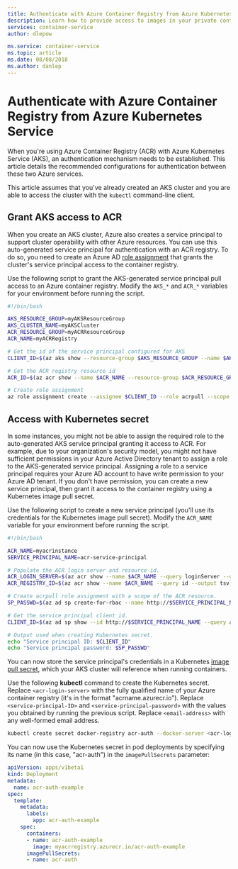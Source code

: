 ```yaml
---
title: Authenticate with Azure Container Registry from Azure Kubernetes Service
description: Learn how to provide access to images in your private container registry from Azure Kubernetes Service by using an Azure Active Directory service principal.
services: container-service
author: dlepow

ms.service: container-service
ms.topic: article
ms.date: 08/08/2018
ms.author: danlep
---
```


# Authenticate with Azure Container Registry from Azure Kubernetes Service

When you're using Azure Container Registry (ACR) with Azure Kubernetes Service (AKS), an authentication mechanism needs to be established. This article details the recommended configurations for authentication between these two Azure services.

This article assumes that you've already created an AKS cluster and you are able to access the cluster with the `kubectl` command-line client. 

## Grant AKS access to ACR

When you create an AKS cluster, Azure also creates a service principal to support cluster operability with other Azure resources. You can use this auto-generated service principal for authentication with an ACR registry. To do so, you need to create an Azure AD [role assignment](../role-based-access-control/overview.md#role-assignments) that grants the cluster's service principal access to the container registry.

Use the following script to grant the AKS-generated service principal pull access to an Azure container registry. Modify the `AKS_*` and `ACR_*` variables for your environment before running the script.

```bash
#!/bin/bash

AKS_RESOURCE_GROUP=myAKSResourceGroup
AKS_CLUSTER_NAME=myAKSCluster
ACR_RESOURCE_GROUP=myACRResourceGroup
ACR_NAME=myACRRegistry

# Get the id of the service principal configured for AKS
CLIENT_ID=$(az aks show --resource-group $AKS_RESOURCE_GROUP --name $AKS_CLUSTER_NAME --query "servicePrincipalProfile.clientId" --output tsv)

# Get the ACR registry resource id
ACR_ID=$(az acr show --name $ACR_NAME --resource-group $ACR_RESOURCE_GROUP --query "id" --output tsv)

# Create role assignment
az role assignment create --assignee $CLIENT_ID --role acrpull --scope $ACR_ID
```

## Access with Kubernetes secret

In some instances, you might not be able to assign the required role to the auto-generated AKS service principal granting it access to ACR. For example, due to your organization's security model, you might not have sufficient permissions in your Azure Active Directory tenant to assign a role to the AKS-generated service principal. Assigning a role to a service principal requires your Azure AD account to have write permission to your Azure AD tenant. If you don't have permission, you can create a new service principal, then grant it access to the container registry using a Kubernetes image pull secret.

Use the following script to create a new service principal (you'll use its credentials for the Kubernetes image pull secret). Modify the `ACR_NAME` variable for your environment before running the script.

```bash
#!/bin/bash

ACR_NAME=myacrinstance
SERVICE_PRINCIPAL_NAME=acr-service-principal

# Populate the ACR login server and resource id.
ACR_LOGIN_SERVER=$(az acr show --name $ACR_NAME --query loginServer --output tsv)
ACR_REGISTRY_ID=$(az acr show --name $ACR_NAME --query id --output tsv)

# Create acrpull role assignment with a scope of the ACR resource.
SP_PASSWD=$(az ad sp create-for-rbac --name http://$SERVICE_PRINCIPAL_NAME --role acrpull --scopes $ACR_REGISTRY_ID --query password --output tsv)

# Get the service principal client id.
CLIENT_ID=$(az ad sp show --id http://$SERVICE_PRINCIPAL_NAME --query appId --output tsv)

# Output used when creating Kubernetes secret.
echo "Service principal ID: $CLIENT_ID"
echo "Service principal password: $SP_PASSWD"
```

You can now store the service principal's credentials in a Kubernetes [image pull secret][image-pull-secret], which your AKS cluster will reference when running containers.

Use the following **kubectl** command to create the Kubernetes secret. Replace `<acr-login-server>` with the fully qualified name of your Azure container registry (it's in the format "acrname.azurecr.io"). Replace `<service-principal-ID>` and `<service-principal-password>` with the values you obtained by running the previous script. Replace `<email-address>` with any well-formed email address.

```bash
kubectl create secret docker-registry acr-auth --docker-server <acr-login-server> --docker-username <service-principal-ID> --docker-password <service-principal-password> --docker-email <email-address>
```

You can now use the Kubernetes secret in pod deployments by specifying its name (in this case, "acr-auth") in the `imagePullSecrets` parameter:

```yaml
apiVersion: apps/v1beta1
kind: Deployment
metadata:
  name: acr-auth-example
spec:
  template:
    metadata:
      labels:
        app: acr-auth-example
    spec:
      containers:
      - name: acr-auth-example
        image: myacrregistry.azurecr.io/acr-auth-example
      imagePullSecrets:
      - name: acr-auth
```

<!-- LINKS - external -->
[kubernetes-secret]: https://kubernetes.io/docs/concepts/configuration/secret/
[image-pull-secret]: https://kubernetes.io/docs/concepts/configuration/secret/#using-imagepullsecrets
